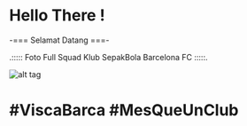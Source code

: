 # Hello There !

-=== Selamat Datang ===-

.::::: Foto Full Squad Klub SepakBola Barcelona FC :::::.

![alt tag](http://media1.fcbarcelona.com/media/asset_publics/resources/000/125/064/size_640x360/teamfcbtwitter.v1412868995.jpg)

# #ViscaBarca #MesQueUnClub 
